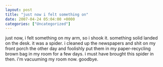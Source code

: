 ```yaml
---
layout: post
title: "just now i felt something on"
date: 2007-04-24 05:04:00 +0000
categories: ["Uncategorized"]
---
```


just now, i felt something on my arm, so i shook it. something solid landed on the desk. it was a spider. i cleaned up the newspapers and shit on my front porch the other day and foolishly put them in my paper-recycling brown bag in my room for a few days. i must have brought this spider in then. i'm vacuuming my room now. goodbye.
